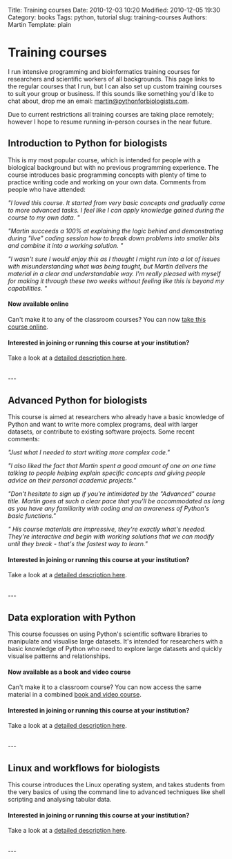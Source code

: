 Title: Training courses
Date: 2010-12-03 10:20
Modified: 2010-12-05 19:30
Category: books
Tags: python, tutorial
slug: training-courses
Authors: Martin
Template: plain


# Training courses

I run intensive programming and bioinformatics training courses for researchers and scientific workers of all backgrounds. This page links to the regular courses that I run, but I can also set up custom training courses to suit your group or business. If this sounds like something you'd like to chat about, drop me an email: martin@pythonforbiologists.com.

Due to current restrictions all training courses are taking place remotely; however I hope to resume running in-person courses in the near future. 

## Introduction to Python for biologists

This is my most popular course, which is intended for people with a biological background but with no previous programming experience. The course introduces basic programming concepts with plenty of time to practice writing code and working on your own data. Comments from people who have attended:

*"I loved this course. It started from very basic concepts and gradually came to more advanced tasks. I feel like I can apply knowledge gained during the course to my own data. "*

*"Martin succeeds a 100% at explaining the logic behind and demonstrating during "live" coding session how to break down problems into smaller bits and combine it into a working solution. "*

*"I wasn't sure I would enjoy this as I thought I might run into a lot of issues with misunderstanding what was being taught, but Martin delivers the material in a clear and understandable way. I'm really pleased with myself for making it through these two weeks without feeling like this is beyond my capabilities. "*

#### Now available online
Can't make it to any of the classroom courses? You can now [take this course online](/python-for-biologists-online-course).

#### Interested in joining or running this course at your institution?

Take a look at a [detailed description here](/introduction-to-python-for-biologists).

<br/>
 ---
<br/>


## Advanced Python for biologists

This course is aimed at researchers who already have a basic knowledge of Python and want to write more complex programs, deal with larger datasets, or contribute to existing software projects. Some recent comments:

*"Just what I needed to start writing more complex code."*

*"I also liked the fact that Martin spent a good amount of one on one time talking to people helping explain specific concepts and giving people advice on their personal academic projects."*

*"Don't hesitate to sign up if you're intimidated by the "Advanced" course title.  Martin goes at such a clear pace that you'll be accommodated as long as you have any familiarity with coding and an awareness of Python's basic functions."*

*" His course materials are impressive, they're exactly what's needed.  They're interactive and begin with working solutions that we can modify until they break - that's the fastest way to learn."*

#### Interested in joining or running this course at your institution?

Take a look at a [detailed description here](/advanced-python-for-biologists).

<br/>
 ---
<br/>


## Data exploration with Python

This course focusses on using Python's scientific software libraries to manipulate and visualise large datasets. It's intended for researchers with a basic knowledge of Python who need to explore large datasets and quickly visualise patterns and relationships. 

#### Now available as a book and video course

Can't make it to a classroom course? You can now access the same material in a combined [book and video course](http://127.0.0.1:8000/biological-data-exploration-book).


#### Interested in joining or running this course at your institution?

Take a look at a [detailed description here](/data-exploration-with-python).

<br/>
 ---
<br/>

## Linux and workflows for biologists

This course introduces the Linux operating system, and takes students from the very basics of using the command line to advanced techniques like shell scripting and analysing tabular data.

#### Interested in joining or running this course at your institution?

Take a look at a [detailed description here](/linux-workflows).

<br/>
 ---
<br/>
